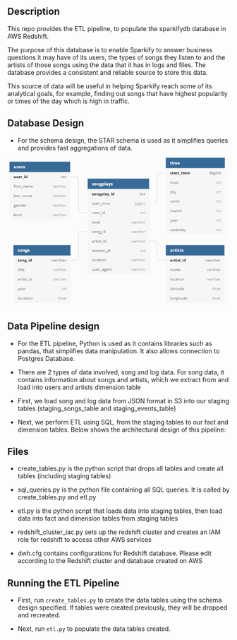 ## Description
This repo provides the ETL pipeline, to populate the sparkifydb database in AWS Redshift.

The purpose of this database is to enable Sparkify to answer business questions it may have of its users, the types of songs they listen to and the artists of those songs using the data that it has in logs and files. The database provides a consistent and reliable source to store this data.

This source of data will be useful in helping Sparkify reach some of its analytical goals, for example, finding out songs that have highest popularity or times of the day which is high in traffic.

## Database Design

* For the schema design, the STAR schema is used as it simplifies queries and provides fast aggregations of data.

![images](images/02_db_schema_design.png)

## Data Pipeline design
* For the ETL pipeline, Python is used as it contains libraries such as pandas, that simplifies data manipulation. It also allows connection to Postgres Database.

* There are 2 types of data involved, song and log data. For song data, it contains information about songs and artists, which we extract from and load into users and artists dimension table

* First, we load song and log data from JSON format in S3 into our staging tables (staging_songs_table and staging_events_table)

* Next, we perform ETL using SQL, from the staging tables to our fact and dimension tables. Below shows the architectural design of this pipeline:


## Files
* create_tables.py is the python script that drops all tables and create all tables (including staging tables)

* sql_queries.py is the python file containing all SQL queries. It is called by create_tables.py and etl.py

* etl.py is the python script that loads data into staging tables, then load data into fact and dimension tables from staging tables

* redshift_cluster_iac.py sets up the redshift cluster and creates an IAM role for redshift to access other AWS services

* dwh.cfg contains configurations for Redshift database. Please edit according to the Redshift cluster and database created on AWS

## Running the ETL Pipeline
* First, run ```create_tables.py``` to create the data tables using the schema design specified. If tables were created previously, they will be dropped and recreated.

* Next, run ```etl.py``` to populate the data tables created.
